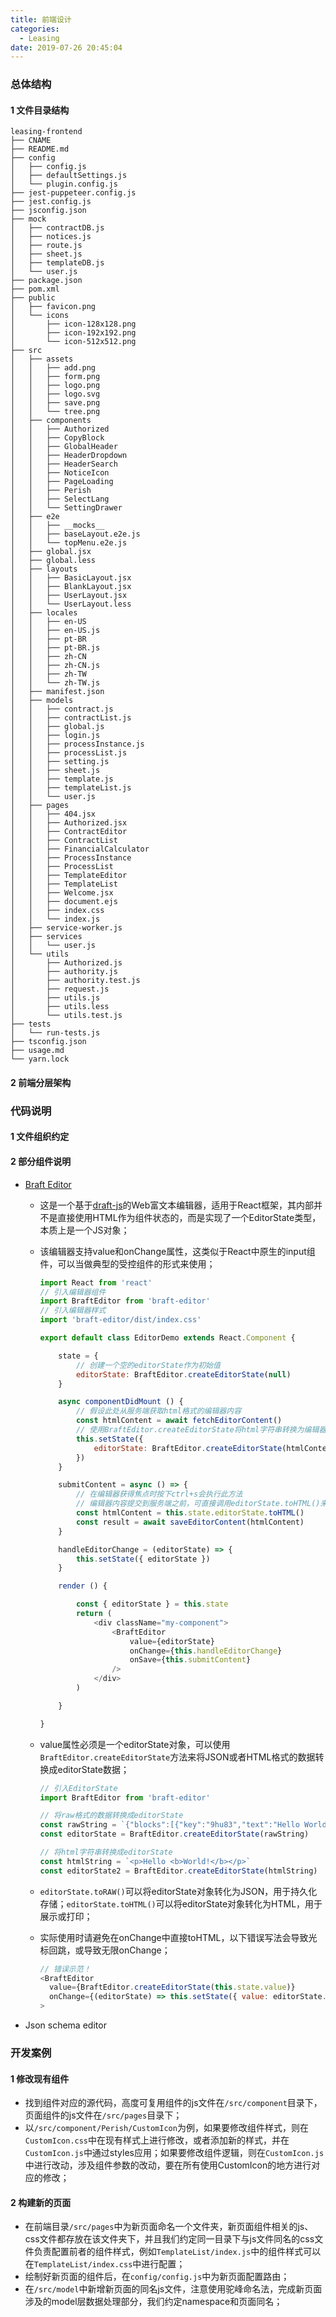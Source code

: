 ```yaml
---
title: 前端设计
categories:
  - Leasing
date: 2019-07-26 20:45:04
---
```




### 总体结构

#### 1 文件目录结构
```
leasing-frontend
├── CNAME
├── README.md
├── config
│   ├── config.js
│   ├── defaultSettings.js
│   └── plugin.config.js
├── jest-puppeteer.config.js
├── jest.config.js
├── jsconfig.json
├── mock
│   ├── contractDB.js
│   ├── notices.js
│   ├── route.js
│   ├── sheet.js
│   ├── templateDB.js
│   └── user.js
├── package.json
├── pom.xml
├── public
│   ├── favicon.png
│   └── icons
│       ├── icon-128x128.png
│       ├── icon-192x192.png
│       └── icon-512x512.png
├── src
│   ├── assets
│   │   ├── add.png
│   │   ├── form.png
│   │   ├── logo.png
│   │   ├── logo.svg
│   │   ├── save.png
│   │   └── tree.png
│   ├── components
│   │   ├── Authorized
│   │   ├── CopyBlock
│   │   ├── GlobalHeader
│   │   ├── HeaderDropdown
│   │   ├── HeaderSearch
│   │   ├── NoticeIcon
│   │   ├── PageLoading
│   │   ├── Perish
│   │   ├── SelectLang
│   │   └── SettingDrawer
│   ├── e2e
│   │   ├── __mocks__
│   │   ├── baseLayout.e2e.js
│   │   └── topMenu.e2e.js
│   ├── global.jsx
│   ├── global.less
│   ├── layouts
│   │   ├── BasicLayout.jsx
│   │   ├── BlankLayout.jsx
│   │   ├── UserLayout.jsx
│   │   └── UserLayout.less
│   ├── locales
│   │   ├── en-US
│   │   ├── en-US.js
│   │   ├── pt-BR
│   │   ├── pt-BR.js
│   │   ├── zh-CN
│   │   ├── zh-CN.js
│   │   ├── zh-TW
│   │   └── zh-TW.js
│   ├── manifest.json
│   ├── models
│   │   ├── contract.js
│   │   ├── contractList.js
│   │   ├── global.js
│   │   ├── login.js
│   │   ├── processInstance.js
│   │   ├── processList.js
│   │   ├── setting.js
│   │   ├── sheet.js
│   │   ├── template.js
│   │   ├── templateList.js
│   │   └── user.js
│   ├── pages
│   │   ├── 404.jsx
│   │   ├── Authorized.jsx
│   │   ├── ContractEditor
│   │   ├── ContractList
│   │   ├── FinancialCalculator
│   │   ├── ProcessInstance
│   │   ├── ProcessList
│   │   ├── TemplateEditor
│   │   ├── TemplateList
│   │   ├── Welcome.jsx
│   │   ├── document.ejs
│   │   ├── index.css
│   │   └── index.js
│   ├── service-worker.js
│   ├── services
│   │   └── user.js
│   └── utils
│       ├── Authorized.js
│       ├── authority.js
│       ├── authority.test.js
│       ├── request.js
│       ├── utils.js
│       ├── utils.less
│       └── utils.test.js
├── tests
│   └── run-tests.js
├── tsconfig.json
├── usage.md
└── yarn.lock
```

#### 2 前端分层架构


### 代码说明

#### 1 文件组织约定

#### 2 部分组件说明

- [Braft Editor](https://braft.margox.cn/)

  - 这是一个基于[draft-js](https://draftjs.org/)的Web富文本编辑器，适用于React框架，其内部并不是直接使用HTML作为组件状态的，而是实现了一个EditorState类型，本质上是一个JS对象；

  - 该编辑器支持value和onChange属性，这类似于React中原生的input组件，可以当做典型的受控组件的形式来使用；

    ```javascript
    import React from 'react'
    // 引入编辑器组件
    import BraftEditor from 'braft-editor'
    // 引入编辑器样式
    import 'braft-editor/dist/index.css'
    
    export default class EditorDemo extends React.Component {
    
        state = {
            // 创建一个空的editorState作为初始值
            editorState: BraftEditor.createEditorState(null)
        }
    
        async componentDidMount () {
            // 假设此处从服务端获取html格式的编辑器内容
            const htmlContent = await fetchEditorContent()
            // 使用BraftEditor.createEditorState将html字符串转换为编辑器需要的editorStat
            this.setState({
                editorState: BraftEditor.createEditorState(htmlContent)
            })
        }
    
        submitContent = async () => {
            // 在编辑器获得焦点时按下ctrl+s会执行此方法
            // 编辑器内容提交到服务端之前，可直接调用editorState.toHTML()来获取HTML格式的内容
            const htmlContent = this.state.editorState.toHTML()
            const result = await saveEditorContent(htmlContent)
        }
    
        handleEditorChange = (editorState) => {
            this.setState({ editorState })
        }
    
        render () {
    
            const { editorState } = this.state
            return (
                <div className="my-component">
                    <BraftEditor
                        value={editorState}
                        onChange={this.handleEditorChange}
                        onSave={this.submitContent}
                    />
                </div>
            )
    
        }
    
    }
    ```
		
  - value属性必须是一个editorState对象，可以使用`BraftEditor.createEditorState`方法来将JSON或者HTML格式的数据转换成editorState数据；
  
    ```javascript
    // 引入EditorState
    import BraftEditor from 'braft-editor'
    
    // 将raw格式的数据转换成editorState
    const rawString = `{"blocks":[{"key":"9hu83","text":"Hello World!","type":"unstyled","depth":0,"inlineStyleRanges":[{"offset":6,"length":5,"style":"BOLD"},{"offset":6,"length":5,"style":"COLOR-F32784"}],"entityRanges":[],"data":{}}],"entityMap":{}}`
    const editorState = BraftEditor.createEditorState(rawString)
    
    // 将html字符串转换成editorState
    const htmlString = `<p>Hello <b>World!</b></p>`
    const editorState2 = BraftEditor.createEditorState(htmlString)
    ```
  
  - `editorState.toRAW()`可以将editorState对象转化为JSON，用于持久化存储；`editorState.toHTML()`可以将editorState对象转化为HTML，用于展示或打印；
  
  - 实际使用时请避免在onChange中直接toHTML，以下错误写法会导致光标回跳，或导致无限onChange；
  
    ```javascript
    // 错误示范！
    <BraftEditor
      value={BraftEditor.createEditorState(this.state.value)}
      onChange={(editorState) => this.setState({ value: editorState.toHTML() })}
    >
    ```
  

- Json schema editor

### 开发案例

#### 1 修改现有组件

- 找到组件对应的源代码，高度可复用组件的js文件在`/src/component`目录下，页面组件的js文件在`/src/pages`目录下；
- 以`/src/component/Perish/CustomIcon`为例，如果要修改组件样式，则在`CustomIcon.css`中在现有样式上进行修改，或者添加新的样式，并在`CustomIcon.js`中通过styles应用；如果要修改组件逻辑，则在`CustomIcon.js`中进行改动，涉及组件参数的改动，要在所有使用CustomIcon的地方进行对应的修改；

#### 2 构建新的页面

- 在前端目录`/src/pages`中为新页面命名一个文件夹，新页面组件相关的js、css文件都存放在该文件夹下，并且我们约定同一目录下与js文件同名的css文件负责配置前者的组件样式，例如`TemplateList/index.js`中的组件样式可以在`TemplateList/index.css`中进行配置；
- 绘制好新页面的组件后，在`config/config.js`中为新页面配置路由；
- 在`/src/model`中新增新页面的同名js文件，注意使用驼峰命名法，完成新页面涉及的model层数据处理部分，我们约定namespace和页面同名；